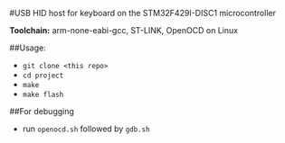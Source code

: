#USB HID host for keyboard on the STM32F429I-DISC1 microcontroller

**Toolchain:** arm-none-eabi-gcc, ST-LINK, OpenOCD on Linux

##Usage:
- `git clone <this repo>`
- `cd project`
- `make`
- `make flash`

##For debugging
- run `openocd.sh` followed by `gdb.sh`
